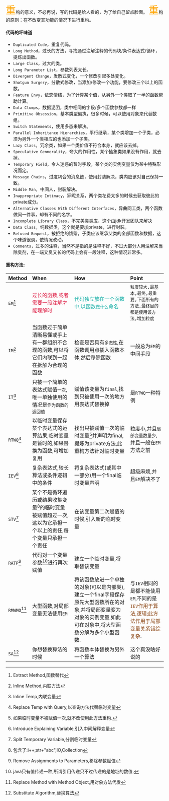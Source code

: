 <font size=6 color=orange>重</font>构的意义，不必再说，写的代码是给人看的，为了给自己留点脸面。
<font size=6 color=orange>重</font>构的原则：在不改变其功能的情况下进行重构。
#### 代码的坏味道
* `Duplicated Code`，重复代码。
* `Long Method`，过长的方法，寻找通过注解注释的代码块/条件表达式/循环，提炼出函数。
* `Large Class`，过大的类。
* `Long Parameter List`，参数列表太长。
* `Divergent Change`，发散式变化，一个修改引起多处变化。
* `Shotgun Surgery`，分散式修改，当添加/修改一个功能，要修改三个以上的函数。
* `Feature Envy`，依恋情结，为了计算某个值，从另外一个类取了一半的函数帮助计算。
* `Data Clumps`，数据泥团，类中相同的字段/多个函数参数都一样
* `Primitive Obsession`，基本类型偏执，很多时候，可以使用对象来代替数组。
* `Switch Statements`，使用多态来解决。
* `Parallel Inheritance Hierarchies`，平行继承，某个类增加一个子类，必须为另外一个类相应的也添加一个子类。
* `Lazy Class`，冗余类，如果一个类价值不符合本身，就应该去掉。
* `Speculative Gennerality`，夸大的作用性，某个抽象类如果没有作用，就去掉。
* `Temporary Field`，令人迷惑的暂时字段，某个类的实例变量仅为某中特殊形况而定。
* `Message Chains`，过度耦合的消息链，使用封装解决，类内应该对自己保持一致。
* `Middle Man`，中间人，封装解决。
* `Inappropriate Intimacy`，狎昵关系，两个类花费太多的时候去获取彼此的private成分。
* `Alternative Classes With Different Interfaces`，异曲同工类，两个函数做同一件事，却有不同的名字。
* `Incomplete Library Class`，不完美类类库，这个由jdk开发团队来解决
* `Data Class`，纯数据类，这个就是要加private，进行封装。
* `Refused Bequest`，被拒绝的馈赠，子类应该继承父类的全部函数和数据，这个味道很淡，依情况改动。
* `Comments`，过多的注释，当然不是指的是注释不好，不过大部分人用注解来当除臭剂，在一端又臭又长的代码上会有一段注释，这种情况非常多。

#### 重构方法:
|Method|When|How|Point|
|---|:---|:---|:---|
|`EM`[^1]|<font color=Crimson>过长的函数,或者需要一段注解才能理解时</font>|<font color=LightSeaGreen>代码独立放在一个函数中,以函数`做什么`命名</font>|`粒度较大,最基本,最终,最重要,下面所有的方法,最终目的都是使用该方法,增加粒度`|
|`IM`[^2]|当函数过于简单清晰易懂或手上有一群组织不合理的函数,可以将它们内联到一起在拆解为合理的函数|检查是否具有`多态性`,在函数调用点插入函数本体,然后移除函数|一般总为`EM`的中间手段|
|`IT`[^3]|只被一个简单的表达式赋值`一次`,唯一单独使用的情况是`作为函数的返回值`|赋值该变量为`final`,找到只被使用一次的地方用表达式替换掉|是`RTWQ`一种特例|
|`RTWQ`[^4]|以临时变量保存某个表达式的运算结果,临时变量是暂时的,如果替换为函数,可增加复用|找出只被赋值一次的临时变量[^5]并声明为final,提炼为private方法,此重构方法针对临时变量|粒度小,并且`局部变量数量少`,并且一般在`EM`方法之前|
|`IEV`[^6]|复杂表达式,较长算法或条件逻辑中的条件|将复杂表达式(或其中一部分)用一个final临时变量声明|超级麻烦,并且`EM`解决不了|
|`STV`[^7]|某个不是循环遍历或结果收集变量[^8]的临时变量被赋值超过一次,这以为它承担一个以上的责任,每个变量只承担一个责任|在该变量第二次赋值的时候,引入新的临时变量|
|`RATP`[^9]|代码对一个变量参数[^10]进行再次赋值|建立一个临时变量,将取替该变量|
|`RMWMO`[^11]|大型函数,对局部变量无法使用`EM`|将该函数放进一个单独的对象(可以是内部类),建立一个final字段保存原先大型函数所在的对象,并将局部变量变为对象的实例变量,如此可在对象中,将大型函数分解为多个小型函数.|与`IEV`相同的是都不能使用`EM`,不同的是<font color=SaddleBrown>`IEV`作用于算法,逻辑;此方法作用于局部变量关系错综复杂</font>.|
|`SA`[^12]|你想替换算法的时候|将函数本体替换为另外一个算法|这个真没啥好说的|


[^1]:Extract Method,函数替代
[^2]:Inline Method,内联方法
[^3]:Inline Temp,内联变量
[^4]:Replace Temp with Query,以查询方法代替临时变量
[^5]:如果临时变量不被赋值一次,就不改使用此方法重构.
[^6]:Introduce Explaining Variable,引入中间解释变量
[^7]:Split Temporary Variable,分割临时变量
[^8]:包含了:i++;str+"abc",IO,Collection
[^9]:Remove Assignments to Parameters,移除参数赋值
[^10]:java只有值传递一种,所谓引用传递只不过传递的是地址的数值.
[^11]:Replace Method with Method Object,用对象方法代发
[^12]:Substitute Algorithm,替换算法